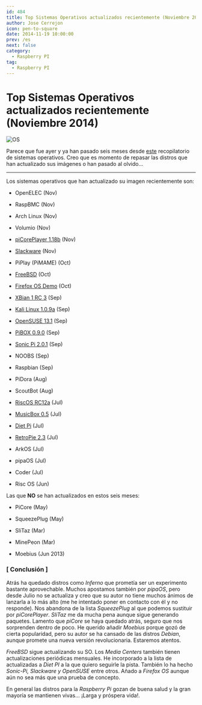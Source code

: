 ```yaml
---
id: 484
title: Top Sistemas Operativos actualizados recientemente (Noviembre 2014)
author: Jose Cerrejon
icon: pen-to-square
date: 2014-11-19 10:00:00
prev: /es
next: false
category:
  - Raspberry PI
tag:
  - Raspberry PI
---
```


# Top Sistemas Operativos actualizados recientemente (Noviembre 2014)

![OS](/images/sd%20pile.png)

Parece que fue ayer y ya han pasado seis meses desde [este](/post.php?id=400) recopilatorio de sistemas operativos. Creo que es momento de repasar las distros que han actualizado sus imágenes o han pasado al olvido...

- - -
Los sistemas operativos que han actualizado su imagen recientemente son:

* OpenELEC (Nov)

* RaspBMC (Nov)

* Arch Linux (Nov)

* Volumio (Nov)

* [piCorePlayer 1.18b](https://sites.google.com/site/picoreplayer/home/download) (Nov)

* [Slackware](http://rpi.fatdog.eu/index.php?p=downloads) (Nov)

* PiPlay (PiMAME) (Oct)

* [FreeBSD](ftp://ftp.freebsd.org/pub/FreeBSD/snapshots/arm/armv6/ISO-IMAGES/11.0) (Oct)

* [Firefox OS Demo](https://wiki.mozilla.org/Foxberry_Pi_Demo) (Oct)

* [XBian 1 RC 3](http://sourceforge.net/projects/xbian/) (Sep)

* [Kali Linux 1.0.9a](http://cdimage.kali.org/kali-latest/armhf/kali-linux-1.0.9a-armhf.img.xz) (Sep)

* [OpenSUSE 13.1](http://download.opensuse.org/repositories/devel:/ARM:/13.1:/Contrib:/RaspberryPi/images/) (Sep)

* [PiBOX 0.9.0](http://www.graphics-muse.org/archives/pibox/0.9.0/) (Sep)

* [Sonic Pi 2.0.1](https://github.com/samaaron/sonic-pi/releases/tag/v2.0.1) (Sep)

* NOOBS (Sep)

* Raspbian (Sep)

* PiDora (Aug)

* ScoutBot (Aug)

* [RiscOS RC12a](https://www.riscosopen.org/content/downloads/raspberry-pi) (Jul)

* [MusicBox 0.5](http://www.woutervanwijk.nl/pimusicbox/) (Jul)

* [Diet Pi](http://fuzon.co.uk/phpbb/viewtopic.php?f=8&t=5) (Jul)

* [RetroPie 2.3](http://blog.petrockblock.com/download/retropie-project-image/) (Jul)

* ArkOS (Jul)

* pipaOS (Jul)

* Coder (Jul)

* Risc OS (Jun)

Las que **NO** se han actualizados en estos seis meses:

* PiCore (May)

* SqueezePlug (May)

* SliTaz (Mar)

* MinePeon (Mar)

* Moebius (Jun 2013)

### [ Conclusión ]

Atrás ha quedado distros como *Inferno* que prometía ser un experimento bastante aprovechable. Muchos apostamos también por *pipaOS*, pero desde Julio no se actualiza y creo que su autor no tiene muchos ánimos de lanzarla a lo más alto (me he intentado poner en contacto con él y no responde). Nos abandona de la lista *SqueezePlug* al que podemos sustituir por *piCorePlayer*. *SliTaz* me da mucha pena aunque sigue generando paquetes. Lamento que *piCore* se haya quedado atrás, seguro que nos sorprenden dentro de poco. He querido añadir *Moebius* porque gozó de cierta popularidad, pero su autor se ha cansado de las distros *Debian*, aunque promete una nueva versión revolucionaria. Estaremos atentos.

*FreeBSD* sigue actualizando su SO. Los *Media Centers* también tienen actualizaciones periódicas mensuales. He incorporado a la lista de actualizadas a *Diet PI* a la que quiero seguirle la pista. También lo ha hecho *Sonic-Pi, Slackware y OpenSUSE* entre otros. Añado a *Firefox OS* aunque aún no sea más que una prueba de concepto. 

En general las distros para la *Raspberry Pi* gozan de buena salud y la gran mayoría se mantienen vivas... ¡Larga y próspera vida!.
